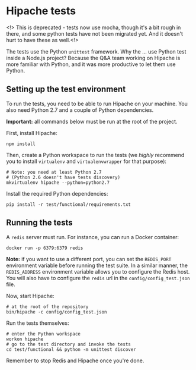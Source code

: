 Hipache tests
=============

<!> This is deprecated - tests now use mocha, though it's a bit rough in there, and some python tests have not been migrated yet. And it doesn't hurt to have these as well.<!>

The tests use the Python `unittest` framework. Why the ... use Python test inside a Node.js project? Because the Q&A team working on Hipache is more familiar with Python, and it was more productive to let them use Python.


Setting up the test environment
-------------------------------

To run the tests, you need to be able to run Hipache on your machine. You also
need Python 2.7 and a couple of Python dependencies.

**Important:** all commands below must be run at the root of the project.

First, install Hipache:

    npm install

Then, create a Python workspace to run the tests (we *highly* recommend you to
install `virtualenv` and `virtualenvwrapper` for that purpose):

    # Note: you need at least Python 2.7
    # (Python 2.6 doesn't have tests discovery)
    mkvirtualenv hipache --python=python2.7

Install the required Python dependencies:

    pip install -r test/functional/requirements.txt


Running the tests
-----------------

A `redis` server must run. For instance, you can run a Docker container:

    docker run -p 6379:6379 redis

**Note:** if you want to use a different port, you can set the `REDIS_PORT`
environment variable before running the test suite. In a similar manner, the
`REDIS_ADDRESS` environment variable allows you to configure the Redis host.
You will also have to configure the `redis` url in the `config/config_test.json`
file.

Now, start Hipache:

    # at the root of the repository
    bin/hipache -c config/config_test.json

Run the tests themselves:

    # enter the Python workspace
    workon hipache
    # go to the test directory and invoke the tests
    cd test/functional && python -m unittest discover

Remember to stop Redis and Hipache once you're done.
